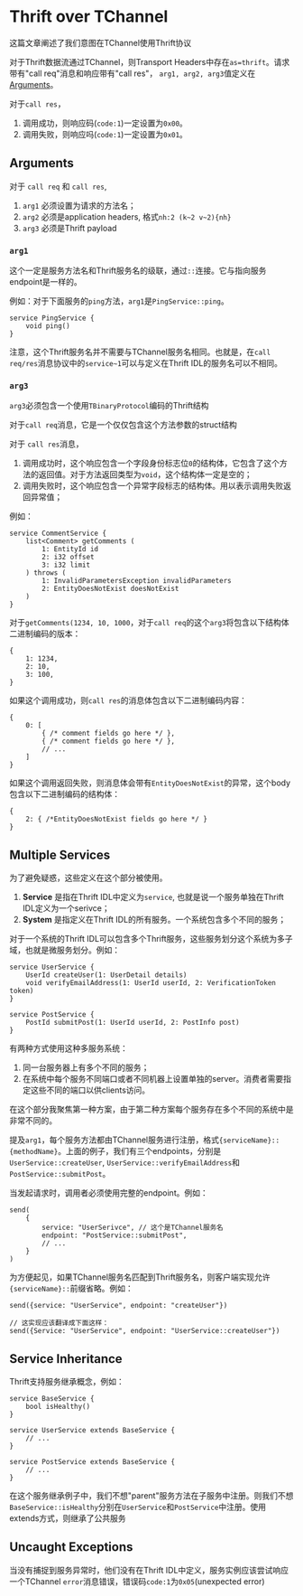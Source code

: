 # Thrift over TChannel

这篇文章阐述了我们意图在TChannel使用Thrift协议

对于Thrift数据流通过TChannel，则Transport Headers中存在`as=thrift`。请求带有"call req"消息和响应带有"call res"， `arg1, arg2, arg3`值定义在[Arguments](https://github.com/uber/tchannel/blob/master/docs/thrift.md#arguments)。

对于`call res`，

1. 调用成功，则响应码(`code:1`)一定设置为`0x00`。
2. 调用失败，则响应吗(`code:1`)一定设置为`0x01`。

## Arguments

对于 `call req` 和 `call res`,

1. `arg1` 必须设置为请求的方法名；
2. `arg2` 必须是application headers, 格式`nh:2 (k~2 v~2){nh}`
3. `arg3` 必须是Thrift payload

### `arg1`

这个一定是服务方法名和Thrift服务名的级联，通过`::`连接。它与指向服务endpoint是一样的。

例如：对于下面服务的`ping`方法，`arg1`是`PingService::ping`。

```shell
service PingService {
	void ping()
}
```

注意，这个Thrift服务名并不需要与TChannel服务名相同。也就是，在`call req/res`消息协议中的`service~1`可以与定义在Thrift IDL的服务名可以不相同。

### `arg3`

`arg3`必须包含一个使用`TBinaryProtocol`编码的Thrift结构

对于`call req`消息，它是一个仅仅包含这个方法参数的struct结构

对于 `call res`消息，

1. 调用成功时，这个响应包含一个字段身份标志位`0`的结构体，它包含了这个方法的返回值。对于方法返回类型为`void`，这个结构体一定是空的；
2. 调用失败时，这个响应包含一个异常字段标志的结构体。用以表示调用失败返回异常值；

例如：

```shell
service CommentService {
	list<Comment> getComments (
		1: EntityId id
		2: i32 offset
		3: i32 limit
	) throws (
		1: InvalidParametersException invalidParameters
		2: EntityDoesNotExist doesNotExist
	)
}
```

对于`getComments(1234, 10, 1000`，对于`call req`的这个`arg3`将包含以下结构体二进制编码的版本：

```shell
{
	1: 1234,
	2: 10,
	3: 100,
}
```

如果这个调用成功，则`call res`的消息体包含以下二进制编码内容：

```shell
{
	0: [
		{ /* comment fields go here */ },
		{ /* comment fields go here */ },
		// ...
	]
}
```

如果这个调用返回失败，则消息体会带有`EntityDoesNotExist`的异常，这个body包含以下二进制编码的结构体：

```shell
{
	2: { /*EntityDoesNotExist fields go here */ }
}
```

## Multiple Services

为了避免疑惑，这些定义在这个部分被使用。

1. **Service** 是指在Thrift IDL中定义为`service`, 也就是说一个服务单独在Thrift IDL定义为一个serivce；
2. **System** 是指定义在Thrift IDL的所有服务。一个系统包含多个不同的服务；

对于一个系统的Thrift IDL可以包含多个Thrift服务，这些服务划分这个系统为多子域，也就是微服务划分。例如：

```shell
service UserService {
	UserId createUser(1: UserDetail details)
	void verifyEmailAddress(1: UserId userId, 2: VerificationToken token)
}

service PostService {
	PostId submitPost(1: UserId userId, 2: PostInfo post)
}
```

有两种方式使用这种多服务系统：

1. 同一台服务器上有多个不同的服务；
2. 在系统中每个服务不同端口或者不同机器上设置单独的server。消费者需要指定这些不同的端口以供clients访问。

在这个部分我聚焦第一种方案，由于第二种方案每个服务存在多个不同的系统中是非常不同的。

提及`arg1`，每个服务方法都由TChannel服务进行注册，格式`{serviceName}::{methodName}`。上面的例子，我们有三个endpoints，分别是`UserService::createUser`, `UserService::verifyEmailAddress`和`PostService::submitPost`。

当发起请求时，调用者必须使用完整的endpoint。例如：

```shell
send(
	{
		service: "UserSerivce", // 这个是TChannel服务名
		endpoint: "PostService::submitPost",
		// ...
	}
)
```

为方便起见，如果TChannel服务名匹配到Thrift服务名，则客户端实现允许`{serviceName}::`前缀省略。例如：

```shell
send({service: "UserService", endpoint: "createUser"})

// 这实现应该翻译成下面这样：
send({Service: "UserService", endpoint: "UserService::createUser"})
```

## Service Inheritance

Thrift支持服务继承概念，例如：

```shell
service BaseService {
	bool isHealthy()
}

service UserService extends BaseService {
	// ...
}

service PostService extends BaseService {
	// ...
}
```

在这个服务继承例子中，我们不想"parent"服务方法在子服务中注册。则我们不想`BaseService::isHealthy`分别在`UserService`和`PostService`中注册。使用extends方式，则继承了公共服务

## Uncaught Exceptions

当没有捕捉到服务异常时，他们没有在Thrift IDL中定义，服务实例应该尝试响应一个TChannel `error`消息错误，错误码`code:1`为`0x05`(unexpected error)
